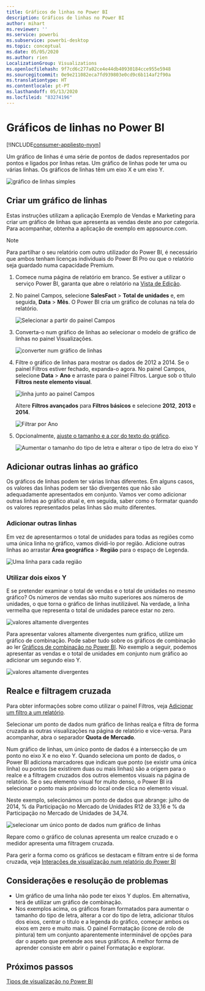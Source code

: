 ```yaml
---
title: Gráficos de linhas no Power BI
description: Gráficos de linhas no Power BI
author: mihart
ms.reviewer: ''
ms.service: powerbi
ms.subservice: powerbi-desktop
ms.topic: conceptual
ms.date: 05/05/2020
ms.author: rien
LocalizationGroup: Visualizations
ms.openlocfilehash: 9f7cd6c277a02ce4e44db40930184cce955e5948
ms.sourcegitcommit: 0e9e211082eca7fd939803e0cd9c6b114af2f90a
ms.translationtype: HT
ms.contentlocale: pt-PT
ms.lasthandoff: 05/13/2020
ms.locfileid: "83274196"
---
```

# <a name="line-charts-in-power-bi"></a>Gráficos de linhas no Power BI

[!INCLUDE[consumer-appliesto-nyyn](../includes/consumer-appliesto-nyyn.md)]

Um gráfico de linhas é uma série de pontos de dados representados por pontos e ligados por linhas retas. Um gráfico de linhas pode ter uma ou várias linhas. Os gráficos de linhas têm um eixo X e um eixo Y. 

![gráfico de linhas simples](media/power-bi-line-charts/power-bi-line.png)



## <a name="create-a-line-chart"></a>Criar um gráfico de linhas
Estas instruções utilizam a aplicação Exemplo de Vendas e Marketing para criar um gráfico de linhas que apresenta as vendas deste ano por categoria. Para acompanhar, obtenha a aplicação de exemplo em appsource.com.

> [!NOTE]
> Para partilhar o seu relatório com outro utilizador do Power BI, é necessário que ambos tenham licenças individuais do Power BI Pro ou que o relatório seja guardado numa capacidade Premium.

1. Comece numa página de relatório em branco. Se estiver a utilizar o serviço Power BI, garanta que abre o relatório na [Vista de Edição](../create-reports/service-interact-with-a-report-in-editing-view.md).

2. No painel Campos, selecione **SalesFact** \> **Total de unidades** e, em seguida, **Data** > **Mês**.  O Power BI cria um gráfico de colunas na tela do relatório.

    ![Selecionar a partir do painel Campos](media/power-bi-line-charts/power-bi-step1.png)

4. Converta-o num gráfico de linhas ao selecionar o modelo de gráfico de linhas no painel Visualizações. 

    ![converter num gráfico de linhas](media/power-bi-line-charts/power-bi-convert-to-line.png)
   

4. Filtre o gráfico de linhas para mostrar os dados de 2012 a 2014. Se o painel Filtros estiver fechado, expanda-o agora. No painel Campos, selecione **Data** \> **Ano** e arraste para o painel Filtros. Largue sob o título **Filtros neste elemento visual**. 
     
    ![linha junto ao painel Campos](media/power-bi-line-charts/power-bi-year-filter.png)

    Altere **Filtros avançados** para **Filtros básicos** e selecione **2012**, **2013** e **2014**.

    ![Filtrar por Ano](media/power-bi-line-charts/power-bi-filter-year.png)

6. Opcionalmente, [ajuste o tamanho e a cor do texto do gráfico](power-bi-visualization-customize-title-background-and-legend.md). 

    ![Aumentar o tamanho do tipo de letra e alterar o tipo de letra do eixo Y](media/power-bi-line-charts/power-bi-line-3years.png)

## <a name="add-additional-lines-to-the-chart"></a>Adicionar outras linhas ao gráfico
Os gráficos de linhas podem ter várias linhas diferentes. Em alguns casos, os valores das linhas podem ser tão divergentes que não são adequadamente apresentados em conjunto. Vamos ver como adicionar outras linhas ao gráfico atual e, em seguida, saber como o formatar quando os valores representados pelas linhas são muito diferentes. 

### <a name="add-additional-lines"></a>Adicionar outras linhas
Em vez de apresentarmos o total de unidades para todas as regiões como uma única linha no gráfico, vamos dividi-lo por região. Adicione outras linhas ao arrastar **Área geográfica** > **Região** para o espaço de Legenda.

   ![Uma linha para cada região](media/power-bi-line-charts/power-bi-line-regions.png)


### <a name="use-two-y-axes"></a>Utilizar dois eixos Y
E se pretender examinar o total de vendas e o total de unidades no mesmo gráfico? Os números de vendas são muito superiores aos números de unidades, o que torna o gráfico de linhas inutilizável. Na verdade, a linha vermelha que representa o total de unidades parece estar no zero.

   ![valores altamente divergentes](media/power-bi-line-charts/power-bi-diverging.png)

Para apresentar valores altamente divergentes num gráfico, utilize um gráfico de combinação. Pode saber tudo sobre os gráficos de combinação ao ler [Gráficos de combinação no Power BI](power-bi-visualization-combo-chart.md). No exemplo a seguir, podemos apresentar as vendas e o total de unidades em conjunto num gráfico ao adicionar um segundo eixo Y. 

   ![valores altamente divergentes](media/power-bi-line-charts/power-bi-dual-axes.png)

## <a name="highlighting-and-cross-filtering"></a>Realce e filtragem cruzada
Para obter informações sobre como utilizar o painel Filtros, veja [Adicionar um filtro a um relatório](../create-reports/power-bi-report-add-filter.md).

Selecionar um ponto de dados num gráfico de linhas realça e filtra de forma cruzada as outras visualizações na página de relatório e vice-versa. Para acompanhar, abra o separador **Quota de Mercado**.  

Num gráfico de linhas, um único ponto de dados é a intersecção de um ponto no eixo X e no eixo Y. Quando seleciona um ponto de dados, o Power BI adiciona marcadores que indicam que ponto (se existir uma única linha) ou pontos (se existirem duas ou mais linhas) são a origem para o realce e a filtragem cruzados dos outros elementos visuais na página de relatório. Se o seu elemento visual for muito denso, o Power BI irá selecionar o ponto mais próximo do local onde clica no elemento visual.

Neste exemplo, selecionámos um ponto de dados que abrange: julho de 2014, % da Participação no Mercado de Unidades R12 de 33,16 e % da Participação no Mercado de Unidades de 34,74.

![selecionar um único ponto de dados num gráfico de linhas](media/power-bi-line-charts/power-bi-single-select.png)

Repare como o gráfico de colunas apresenta um realce cruzado e o medidor apresenta uma filtragem cruzada.

Para gerir a forma como os gráficos se destacam e filtram entre si de forma cruzada, veja [Interações de visualização num relatório do Power BI](../create-reports/service-reports-visual-interactions.md)

## <a name="considerations-and-troubleshooting"></a>Considerações e resolução de problemas
* Um gráfico de uma linha não pode ter eixos Y duplos.  Em alternativa, terá de utilizar um gráfico de combinação.
* Nos exemplos acima, os gráficos foram formatados para aumentar o tamanho do tipo de letra, alterar a cor do tipo de letra, adicionar títulos dos eixos, centrar o título e a legenda do gráfico, começar ambos os eixos em zero e muito mais. O painel Formatação (ícone de rolo de pintura) tem um conjunto aparentemente interminável de opções para dar o aspeto que pretende aos seus gráficos. A melhor forma de aprender consiste em abrir o painel Formatação e explorar.

## <a name="next-steps"></a>Próximos passos

[Tipos de visualização no Power BI](power-bi-visualization-types-for-reports-and-q-and-a.md)





